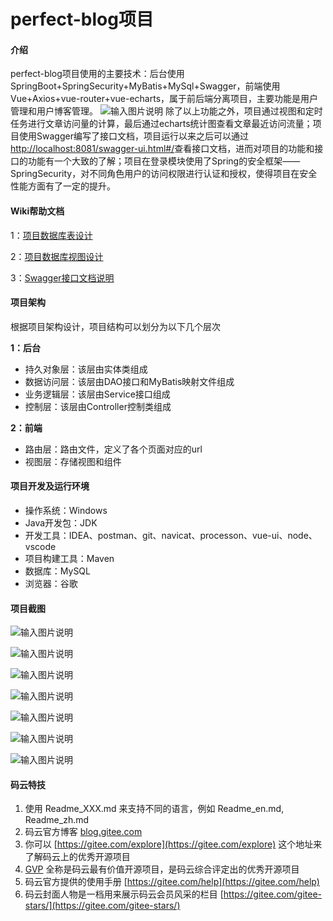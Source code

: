 # perfect-blog项目

#### 介绍
perfect-blog项目使用的主要技术：后台使用SpringBoot+SpringSecurity+MyBatis+MySql+Swagger，前端使用Vue+Axios+vue-router+vue-echarts，属于前后端分离项目，主要功能是用户管理和用户博客管理。
![输入图片说明](https://images.gitee.com/uploads/images/2020/0811/132033_f3c435f6_6533994.jpeg "博客管理系统.jpeg")
除了以上功能之外，项目通过视图和定时任务进行文章访问量的计算，最后通过echarts统计图查看文章最近访问流量；项目使用Swagger编写了接口文档，项目运行以来之后可以通过[http://localhost:8081/swagger-ui.html#/](http://localhost:8081/swagger-ui.html#/)查看接口文档，进而对项目的功能和接口的功能有一个大致的了解；项目在登录模块使用了Spring的安全框架——SpringSecurity，对不同角色用户的访问权限进行认证和授权，使得项目在安全性能方面有了一定的提升。

#### Wiki帮助文档

1：[项目数据库表设计](https://gitee.com/wei_zhong_liu/vueblog/wikis/%E9%A1%B9%E7%9B%AE%E6%95%B0%E6%8D%AE%E5%BA%93%E8%A1%A8%E8%AE%BE%E8%AE%A1?sort_id=2467437)

2：[项目数据库视图设计](https://gitee.com/wei_zhong_liu/vueblog/wikis/%E9%A1%B9%E7%9B%AE%E6%95%B0%E6%8D%AE%E5%BA%93%E8%A7%86%E5%9B%BE%E8%AE%BE%E8%AE%A1?sort_id=2893744)

3：[Swagger接口文档说明](https://gitee.com/wei_zhong_liu/vueblog/wikis/Swagger%E6%8E%A5%E5%8F%A3%E6%96%87%E6%A1%A3%E8%AF%B4%E6%98%8E?sort_id=2899399)

#### 项目架构

根据项目架构设计，项目结构可以划分为以下几个层次

**1：后台** 
- 持久对象层：该层由实体类组成
- 数据访问层：该层由DAO接口和MyBatis映射文件组成
- 业务逻辑层：该层由Service接口组成
- 控制层：该层由Controller控制类组成

 **2：前端**
- 路由层：路由文件，定义了各个页面对应的url
- 视图层：存储视图和组件 

#### 项目开发及运行环境

- 操作系统：Windows
- Java开发包：JDK
- 开发工具：IDEA、postman、git、navicat、processon、vue-ui、node、vscode
- 项目构建工具：Maven
- 数据库：MySQL
- 浏览器：谷歌

#### 项目截图

![输入图片说明](https://images.gitee.com/uploads/images/2020/0811/140832_aad3372b_6533994.png "屏幕截图.png")

![输入图片说明](https://images.gitee.com/uploads/images/2020/0811/140850_0309f399_6533994.png "屏幕截图.png")

![输入图片说明](https://images.gitee.com/uploads/images/2020/0811/140904_5dc4246b_6533994.png "屏幕截图.png")

![输入图片说明](https://images.gitee.com/uploads/images/2020/0811/140914_1e483ff3_6533994.png "屏幕截图.png")

![输入图片说明](https://images.gitee.com/uploads/images/2020/0811/140925_1c49d7ca_6533994.png "屏幕截图.png")

![输入图片说明](https://images.gitee.com/uploads/images/2020/0811/141057_c655b6c4_6533994.png "屏幕截图.png")

![输入图片说明](https://images.gitee.com/uploads/images/2020/0923/165923_5ae0b2b5_6533994.png "屏幕截图.png")

#### 码云特技

1.  使用 Readme\_XXX.md 来支持不同的语言，例如 Readme\_en.md, Readme\_zh.md
2.  码云官方博客 [blog.gitee.com](https://blog.gitee.com)
3.  你可以 [https://gitee.com/explore](https://gitee.com/explore) 这个地址来了解码云上的优秀开源项目
4.  [GVP](https://gitee.com/gvp) 全称是码云最有价值开源项目，是码云综合评定出的优秀开源项目
5.  码云官方提供的使用手册 [https://gitee.com/help](https://gitee.com/help)
6.  码云封面人物是一档用来展示码云会员风采的栏目 [https://gitee.com/gitee-stars/](https://gitee.com/gitee-stars/)
